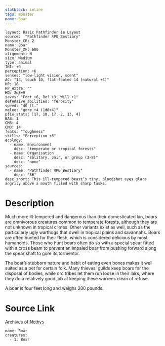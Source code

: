 ```yaml
---
statblock: inline
tags: monster
name: Boar
---
```

```statblock
layout: Basic Pathfinder 1e Layout
source:  "Pathfinder RPG Bestiary"
Monster_CR: 2
name: Boar
Monster_XP: 600
alignment: N
size: Medium
type: animal
INI: +0
perception: +6
senses: "low-light vision, scent"
AC: "14, touch 10, flat-footed 14 (natural +4)"
HP: 18
HP_extra: ""
HD: 2d8+9
saves: "Fort +6, Ref +3, Will +1"
defensive_abilities: "ferocity"
speed: "40 ft."
melee: "gore +4 (1d8+4)"
pf1e_stats: [17, 10, 17, 2, 13, 4]
BAB: 1
CMB: 4
CMD: 14
feats: "Toughness"
skills: "Perception +6"
ecology:
  - name: Environment
    desc: "temperate or tropical forests"
  - name: Organisation
    desc: "solitary, pair, or group (3-8)"
    desc: "none"
sources:
  - name: "Pathfinder RPG Bestiary"
    desc: "36"
desc_short: This ill-tempered beast’s tiny, bloodshot eyes glare angrily above a mouth filled with sharp tusks.
```
# Description
Much more ill-tempered and dangerous than their domesticated kin, boars are omnivorous creatures common to temperate forests, although they are not unknown in tropical climes. Other variants exist as well, such as the particularly ugly warthogs that dwell in tropical plains and savannahs. Boars are often hunted for their flesh, which is considered delicious by most humanoids. Those who hunt boars often do so with a special spear fitted with a cross beam to prevent an impaled boar from pushing forward along the spear shaft to gore its tormentor.

The boar’s stubborn nature and habit of eating even bones makes it well suited as a pet for certain folk. Many thieves’ guilds keep boars for the disposal of bodies, while orc tribes let them run loose in their lairs, where they do a relatively good job at keeping these warrens clean of refuse.

A boar is four feet long and weighs 200 pounds.
# Source Link
[Archives of Nethys](https://aonprd.com/MonsterDisplay.aspx?ItemName=Boar)
```encounter-table
name: Boar
creatures:
  - 1: Boar
```
